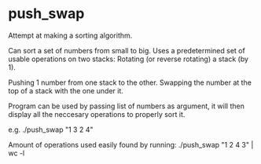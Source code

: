 # push_swap
Attempt at making a sorting algorithm.

Can sort a set of numbers from small to big.
Uses a predetermined set of usable operations on two stacks:
Rotating (or reverse rotating) a stack (by 1).

Pushing 1 number from one stack to the other.
Swapping the number at the top of a stack with the one under it. 

Program can be used by passing list of numbers as argument, it will then display
all the neccesary operations to properly sort it.

e.g. ./push_swap "1 3 2 4"

Amount of operations used easily found by running:
./push_swap "1 2 4 3" | wc -l
